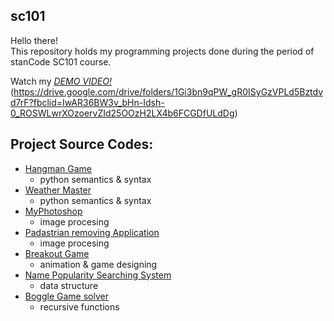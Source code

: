 ## sc101
Hello there!\
This repository holds my programming projects done during the period of stanCode SC101 course.

Watch my *[DEMO VIDEO!](link)*(https://drive.google.com/drive/folders/1Gi3bn9qPW_gR0ISyGzVPLd5Bztdvd7rF?fbclid=IwAR36BW3v_bHn-Idsh-0_ROSWLwrXOzoervZId25OOzH2LX4b6FCGDfULdDg)

## Project Source Codes:
* [Hangman Game](https://github.com/Rita-Ning/sc-turing/blob/main/stanCode-Project/hangout%20game/hangman.py)
  * python semantics & syntax
* [Weather Master](https://github.com/Rita-Ning/sc-turing/blob/main/stanCode-Project/weather%20master/weather_master.py)
  * python semantics & syntax
* [MyPhotoshop](https://github.com/Rita-Ning/sc-turing/blob/main/stanCode-Project/my%20photoshop/best_photoshop_award.py)
  * image procesing
* [Padastrian removing Application](https://github.com/Rita-Ning/sc-turing/blob/main/stanCode-Project/pedestrian%20removing%20application/stanCodoshop.py)
  * image procesing
* [Breakout Game](https://github.com/Rita-Ning/sc-turing/blob/main/stanCode-Project/break%20out%20game/breakout.py)
  * animation & game designing
* [Name Popularity Searching System](https://github.com/Rita-Ning/sc-turing/blob/main/stanCode-Project/name%20popularity%20searching%20system/babygraphics.py)
  * data structure
* [Boggle Game solver](https://github.com/Rita-Ning/sc-turing/blob/main/stanCode-Project/boggle%20game%20solver/boggle.py)
  * recursive functions
